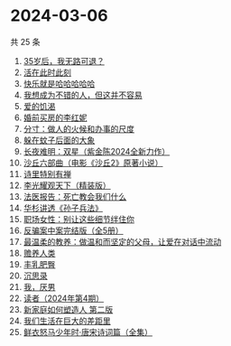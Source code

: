 # 2024-03-06

共 25 条

<!-- BEGIN WEREAD -->
<!-- 最后更新时间 2024-03-06 16:02:17 +0800 -->
1. [35岁后，我无路可退？](https://weread.qq.com/web/bookDetail/3ec32660813ab898eg0136a2)
1. [活在此时此刻](https://weread.qq.com/web/bookDetail/e283207071728722e28cb43)
1. [快乐就是哈哈哈哈哈](https://weread.qq.com/web/bookDetail/0c632db0813ab708ag0170b2)
1. [我想成为不错的人，但这并不容易](https://weread.qq.com/web/bookDetail/45f32de0813ab898cg01475d)
1. [爱的饥渴](https://weread.qq.com/web/bookDetail/97d32bd0813ab67dag015a37)
1. [婚前买房的李红妮](https://weread.qq.com/web/bookDetail/a56323f0813ab8752g01251c)
1. [分寸：做人的火候和办事的尺度](https://weread.qq.com/web/bookDetail/ab1324c054d509ab1a81372)
1. [躲在蚊子后面的大象](https://weread.qq.com/web/bookDetail/bfc32800813ab883bg0165f3)
1. [长夜难明：双星（紫金陈2024全新力作）](https://weread.qq.com/web/bookDetail/b5632fe0813ab88a5g014348)
1. [沙丘六部曲（电影《沙丘2》原著小说）](https://weread.qq.com/web/bookDetail/a7b321607199d7fba7bb736)
1. [诗里特别有禅](https://weread.qq.com/web/bookDetail/ef432df0534c9bef4915ebb)
1. [李光耀观天下（精装版）](https://weread.qq.com/web/bookDetail/63c32e90813ab844ag014d47)
1. [法医报告：死亡教会我们什么](https://weread.qq.com/web/bookDetail/dd9322c071ca61afdd9b4d0)
1. [华杉讲透《孙子兵法》](https://weread.qq.com/web/bookDetail/df53233058b19fdf50fa893)
1. [职场女性：别让这些细节绊住你](https://weread.qq.com/web/bookDetail/9d832b2072a730499d822df)
1. [反骗案中案完结版（全5册）](https://weread.qq.com/web/bookDetail/84a32180727df64784aa59b)
1. [最温柔的教养：做温和而坚定的父母，让爱在对话中流动](https://weread.qq.com/web/bookDetail/7ea32a20813ab78beg01381b)
1. [赡养人类](https://weread.qq.com/web/bookDetail/a783203071eb6320a789765)
1. [丰乳肥臀](https://weread.qq.com/web/bookDetail/ea532d2071938fb5ea51430)
1. [沉思录](https://weread.qq.com/web/bookDetail/5ce32e707198e43e5ce7fe4)
1. [我，厌男](https://weread.qq.com/web/bookDetail/7f6326d0813ab88afg0193bb)
1. [读者（2024年第4期）](https://weread.qq.com/web/bookDetail/a5032df0813ab8896g017451)
1. [新家庭如何塑造人 第二版](https://weread.qq.com/web/bookDetail/af932e80813ab8887g0103bf)
1. [我们生活在巨大的差距里](https://weread.qq.com/web/bookDetail/286329405b40f728668c477)
1. [鲜衣怒马少年时·唐宋诗词篇（全集）](https://weread.qq.com/web/bookDetail/7cf3229072740bd97cf161e)
<!-- END WEREAD -->